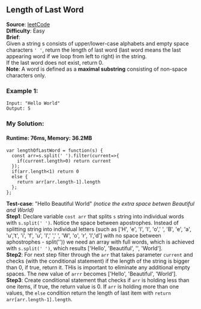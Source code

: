 ## Length of Last Word

**Source**: [leetCode](https://leetcode.com/problems/length-of-last-word/)  
**Difficulty**: Easy   
**Brief**:  
Given a string s consists of upper/lower-case alphabets and empty space characters ```' '```, return the length of last word (last word means the last appearing word if we loop from left to right) in the string.  
If the last word does not exist, return 0.  
**Note**: A word is defined as a **maximal substring** consisting of non-space characters only.  


### Example 1:
```
Input: "Hello World"
Output: 5
```


### My Solution:
#### Runtime: 76ms, Memory: 36.2MB
```
var lengthOfLastWord = function(s) {
  const arr=s.split(' ').filter(current=>{
    if(current.length>0) return current
  });
  if(arr.length<1) return 0
  else {
    return arr[arr.length-1].length
  };
};
```
**Test-case**: "Hello Beautiful  World" *(notice the extra space betwen Beautiful and World)*  
**Step1**: Declare variable ```cost arr``` that splits ```s``` string into individual words with ```s.split(' ')```. Notice the space between apostrophes. Instead of splitting string into individual letters (such as   ['H', 'e', 'l', 'l', 'o',' ', 'B', 'e', 'a', 'u','t', 'i', 'f', 'u', 'l',' ',' ', 'W', 'o', 'r', 'l','d'] with no space between aphostrophes - split('')) we need an array with full words, which is achieved with ```s.split(' ')```, which results ['Hello', 'Beautiful', '', 'World'].  
**Step2**: For next step filter through the ```arr``` that takes parameter ```current``` and checks (with the conditional statement) if the length of the string is bigger than 0, if true, return it. THis is important to eliminate any additional empty spaces. The new value of ```arrr``` becomes ['Hello', 'Beautiful', 'World'].    
**Step3**: Create conditional statement that checks if ```arr``` is holding less than one items, if true, the return value is 0. If ```arr``` is holding more than one values, the ```else``` condition return the length of last item with ```return arr[arr.length-1].length```.
